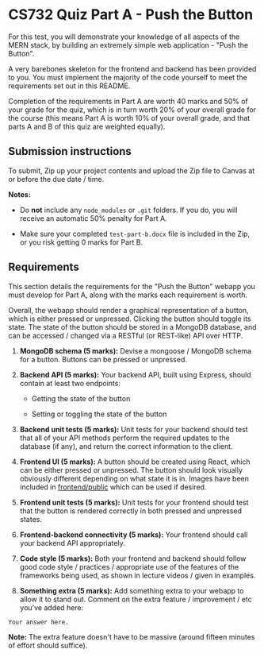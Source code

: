 # CS732 Quiz Part A - Push the Button
For this test, you will demonstrate your knowledge of all aspects of the MERN stack, by building an extremely simple web application - "Push the Button".

A very barebones skeleton for the frontend and backend has been provided to you. You must implement the majority of the code yourself to meet the requirements set out in this README.

Completion of the requirements in Part A are worth 40 marks and 50% of your grade for the quiz, which is in turn worth 20% of your overall grade for the course (this means Part A is worth 10% of your overall grade, and that parts A and B of this quiz are weighted equally).

## Submission instructions
To submit, Zip up your project contents and upload the Zip file to Canvas at or before the due date / time.

**Notes:**

- Do **not** include any `node_modules` or `.git` folders. If you do, you will receive an automatic 50% penalty for Part A.

- Make sure your completed `test-part-b.docx` file is included in the Zip, or you risk getting 0 marks for Part B.

## Requirements
This section details the requirements for the "Push the Button" webapp you must develop for Part A, along with the marks each requirement is worth.

Overall, the webapp should render a graphical representation of a button, which is either pressed or unpressed. Clicking the button should toggle its state. The state of the button should be stored in a MongoDB database, and can be accessed / changed via a RESTful (or REST-like) API over HTTP.

1. **MongoDB schema (5 marks):** Devise a mongoose / MongoDB schema for a button. Buttons can be pressed or unpressed.

2. **Backend API (5 marks):** Your backend API, built using Express, should contain at least two endpoints:

   - Getting the state of the button

   - Setting or toggling the state of the button

3. **Backend unit tests (5 marks):** Unit tests for your backend should test that all of your API methods perform the required updates to the database (if any), and return the correct information to the client.

4. **Frontend UI (5 marks):** A button should be created using React, which can be either pressed or unpressed. The button should look visually obviously different depending on what state it is in. Images have been included in [frontend/public](./frontend/public) which can be used if desired.

5. **Frontend unit tests (5 marks):** Unit tests for your frontend should test that the button is rendered correctly in both pressed and unpressed states.

6. **Frontend-backend connectivity (5 marks):** Your frontend should call your backend API appropriately.

7. **Code style (5 marks):** Both your frontend and backend should follow good code style / practices / appropriate use of the features of the frameworks being used, as shown in lecture videos / given in examples.

8. **Something extra (5 marks):** Add something extra to your webapp to allow it to stand out. Comment on the extra feature / improvement / etc you've added here:

```
Your answer here.
```

**Note:** The extra feature doesn't have to be massive (around fifteen minutes of effort should suffice).
